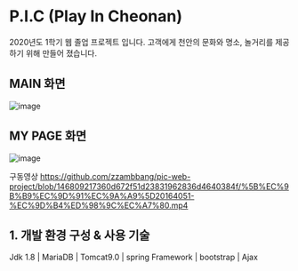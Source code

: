 # P.I.C (Play In Cheonan)

2020년도 1학기 웹 졸업 프로젝트 입니다. 
고객에게 천안의 문화와 명소, 놀거리를 제공하기 위해 만들어 졌습니다. 

## MAIN 화면
![image](https://user-images.githubusercontent.com/50399088/122643280-eb928d00-d149-11eb-8883-4343e28ef10f.png)

## MY PAGE 화면
![image](https://user-images.githubusercontent.com/50399088/122643317-1846a480-d14a-11eb-86bc-557c8373053f.png)


구동영상 
https://github.com/zzambbang/pic-web-project/blob/146809217360d672f51d23831962836d4640384f/%5B%EC%9B%B9%EC%9D%91%EC%9A%A9%5D20164051-%EC%9D%B4%ED%98%9C%EC%A7%80.mp4



## 1. 개발 환경 구성 & 사용 기술
Jdk 1.8 | 
MariaDB |
Tomcat9.0 |
spring Framework |
bootstrap |
Ajax



